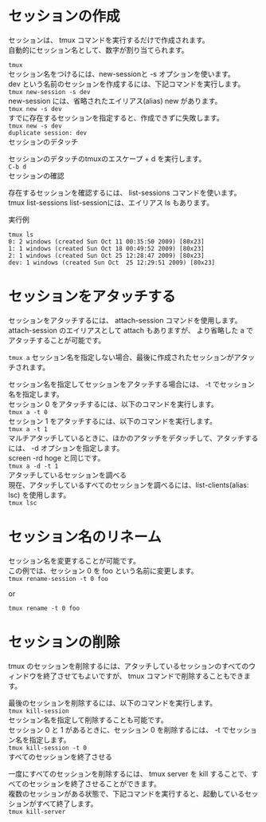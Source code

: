 # セッションの作成

セッションは、 tmux コマンドを実行するだけで作成されます。<br>
自動的にセッション名として、数字が割り当てられます。

`tmux`<br>
セッション名をつけるには、new-sessionと -s オプションを使います。<br>
dev という名前のセッションを作成するには、下記コマンドを実行します。<br>
`tmux new-session -s dev`<br>
new-session には、省略されたエイリアス(alias) new があります。<br>
`tmux new -s dev`<br>
すでに存在するセッションを指定すると、作成できずに失敗します。<br>
`tmux new -s dev`<br>
`duplicate session: dev`<br>
セッションのデタッチ

セッションのデタッチのtmuxのエスケープ + d を実行します。<br>
`C-b d`<br>
セッションの確認

存在するセッションを確認するには、 list-sessions コマンドを使います。<br>
tmux list-sessions list-sessionには、エイリアス ls もあります。

実行例

```
tmux ls  
0: 2 windows (created Sun Oct 11 00:35:50 2009) [80x23]  
1: 1 windows (created Sun Oct 18 00:49:52 2009) [80x23]  
2: 1 windows (created Sun Oct 25 12:28:47 2009) [80x23]  
dev: 1 windows (created Sun Oct  25 12:29:51 2009) [80x23]
```

# セッションをアタッチする

セッションをアタッチするには、 attach-session コマンドを使用します。<br>
attach-session のエイリアスとして attach もありますが、 より省略した a でアタッチすることが可能です。

`tmux a` セッション名を指定しない場合、最後に作成されたセッションがアタッチされます。

セッション名を指定してセッションをアタッチする場合には、 -t でセッション名を指定します。<br>
セッション 0 をアタッチするには、以下のコマンドを実行します。<br>
`tmux a -t 0`<br>
セッション 1 をアタッチするには、以下のコマンドを実行します。<br>
`tmux a -t 1`<br>
マルチアタッチしているときに、ほかのアタッチをデタッチして、アタッチするには、 -d オプションを指定します。<br>
screen -rd hoge と同じです。<br>
`tmux a -d -t 1`<br>
アタッチしているセッションを調べる<br>
現在、アタッチしているすべてのセッションを調べるには、list-clients(alias: lsc) を使用します。<br>
`tmux lsc`<br>

# セッション名のリネーム

セッション名を変更することが可能です。<br>
この例では、セッション 0 を foo という名前に変更します。<br>
`tmux rename-session -t 0 foo`

or

`tmux rename -t 0 foo`<br>

# セッションの削除

tmux のセッションを削除するには、アタッチしているセッションのすべてのウィンドウを終了させてもよいですが、 tmux コマンドで削除することもできます。

最後のセッションを削除するには、以下のコマンドを実行します。<br>
`tmux kill-session`<br>
セッション名を指定して削除することも可能です。<br>
セッション 0 と 1 があるときに、セッション 0 を削除するには、 -t でセッション名を指定します。<br>
`tmux kill-session -t 0`<br>
すべてのセッションを終了させる

一度にすべてのセッションを削除するには、 tmux server を kill することで、すべてのセッションを終了させることができます。<br>
複数のセッションがある状態で、下記コマンドを実行すると、起動しているセッションがすべて終了します。<br>
`tmux kill-server`
